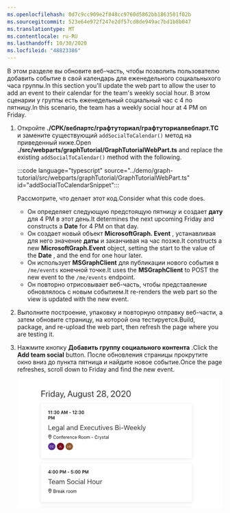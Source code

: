 ```yaml
---
ms.openlocfilehash: 0d7c9cc909e2f848cc9760d5862bb1863501f02b
ms.sourcegitcommit: 523e64e972f247e2df57cd8de949ac7bd1b8b047
ms.translationtype: MT
ms.contentlocale: ru-RU
ms.lasthandoff: 10/30/2020
ms.locfileid: "48823386"
---
```

<!-- markdownlint-disable MD002 MD041 -->

<span data-ttu-id="ac3a5-101">В этом разделе вы обновите веб-часть, чтобы позволить пользователю добавить событие в свой календарь для еженедельного социальныхого часа группы.</span><span class="sxs-lookup"><span data-stu-id="ac3a5-101">In this section you'll update the web part to allow the user to add an event to their calendar for the team's weekly social hour.</span></span> <span data-ttu-id="ac3a5-102">В этом сценарии у группы есть еженедельный социальный час с 4 по пятницу.</span><span class="sxs-lookup"><span data-stu-id="ac3a5-102">In this scenario, the team has a weekly social hour at 4 PM on Friday.</span></span>

1. <span data-ttu-id="ac3a5-103">Откройте **./СРК/вебпартс/графтуториал/графтуториалвебпарт.ТС** и замените существующий `addSocialToCalendar()` метод на приведенный ниже.</span><span class="sxs-lookup"><span data-stu-id="ac3a5-103">Open **./src/webparts/graphTutorial/GraphTutorialWebPart.ts** and replace the existing `addSocialToCalendar()` method with the following.</span></span>

    :::code language="typescript" source="../demo/graph-tutorial/src/webparts/graphTutorial/GraphTutorialWebPart.ts" id="addSocialToCalendarSnippet":::

    <span data-ttu-id="ac3a5-104">Рассмотрите, что делает этот код.</span><span class="sxs-lookup"><span data-stu-id="ac3a5-104">Consider what this code does.</span></span>

    - <span data-ttu-id="ac3a5-105">Он определяет следующую предстоящую пятницу и создает **дату** для 4 РМ в этот день.</span><span class="sxs-lookup"><span data-stu-id="ac3a5-105">It determines the next upcoming Friday and constructs a **Date** for 4 PM on that day.</span></span>
    - <span data-ttu-id="ac3a5-106">Он создает новый объект **MicrosoftGraph. Event** , устанавливая для него значение **даты** и заканчивая на час позже.</span><span class="sxs-lookup"><span data-stu-id="ac3a5-106">It constructs a new **MicrosoftGraph.Event** object, setting the start to the value of the **Date** , and the end for one hour later.</span></span>
    - <span data-ttu-id="ac3a5-107">Он использует **MSGraphClient** для публикации нового события в `/me/events` конечной точке.</span><span class="sxs-lookup"><span data-stu-id="ac3a5-107">It uses the **MSGraphClient** to POST the new event to the `/me/events` endpoint.</span></span>
    - <span data-ttu-id="ac3a5-108">Он повторно отрисовывает веб-часть, чтобы представление обновлялось с новым событием.</span><span class="sxs-lookup"><span data-stu-id="ac3a5-108">It re-renders the web part so the view is updated with the new event.</span></span>

1. <span data-ttu-id="ac3a5-109">Выполните построение, упаковку и повторную отправку веб-части, а затем обновите страницу, на которой она тестируется.</span><span class="sxs-lookup"><span data-stu-id="ac3a5-109">Build, package, and re-upload the web part, then refresh the page where you are testing it.</span></span>

1. <span data-ttu-id="ac3a5-110">Нажмите кнопку **Добавить группу социального контента** .</span><span class="sxs-lookup"><span data-stu-id="ac3a5-110">Click the **Add team social** button.</span></span> <span data-ttu-id="ac3a5-111">После обновления страницы прокрутите окно вниз до пункта пятница и найдите новое событие.</span><span class="sxs-lookup"><span data-stu-id="ac3a5-111">Once the page refreshes, scroll down to Friday and find the new event.</span></span>

    ![Снимок экрана: вновь созданное событие, отображаемое в веб-части](images/new-event.png)
